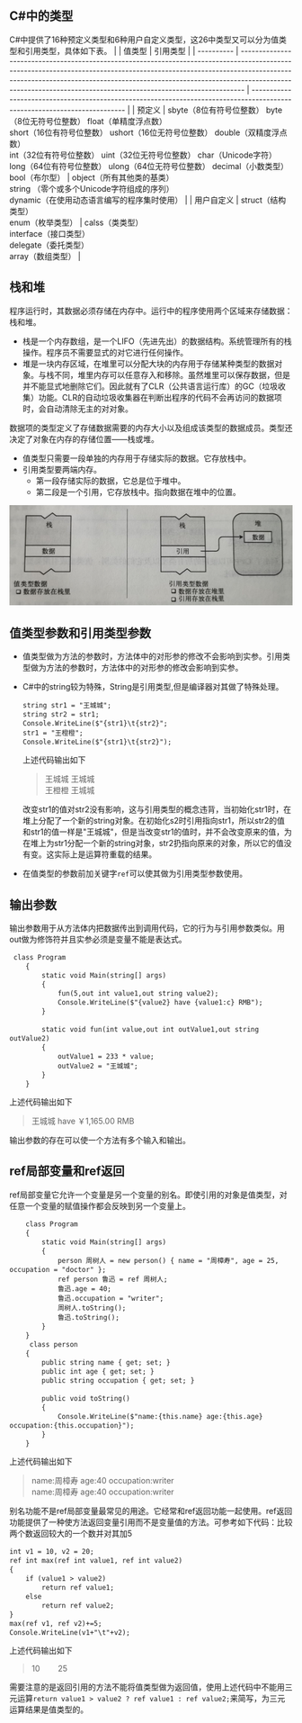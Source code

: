 ## C#中的类型
C#中提供了16种预定义类型和6种用户自定义类型，这26中类型又可以分为值类型和引用类型，具体如下表。
|            | 值类型                                                                                                                                                                                                                                                                                                                    | 引用类型                                                                                                                  |
| ---------- | ------------------------------------------------------------------------------------------------------------------------------------------------------------------------------------------------------------------------------------------------------------------------------------------------------------------------- | ------------------------------------------------------------------------------------------------------------------------- |
| 预定义     | sbyte（8位有符号位整数） byte（8位无符号位整数） float（单精度浮点数）<br>short（16位有符号位整数） ushort（16位无符号位整数） double（双精度浮点数）<br>int（32位有符号位整数） uint（32位无符号位整数） char（Unicode字符）<br>long（64位有符号位整数） ulong（64位无符号位整数） decimal（小数类型）<br>bool（布尔型） | object（所有其他类的基类）<br> string （零个或多个Unicode字符组成的序列）<br> dynamic（在使用动态语言编写的程序集时使用） |
| 用户自定义 | struct（结构类型） <br> enum（枚举类型）                                                                                                                                                                                                                                                                                  | calss（类类型） <br> interface（接口类型） <br> delegate（委托类型） <br> array（数组类型）                               |

## 栈和堆
程序运行时，其数据必须存储在内存中。运行中的程序使用两个区域来存储数据：栈和堆。
* 栈是一个内存数组，是一个LIFO（先进先出）的数据结构。系统管理所有的栈操作。程序员不需要显式的对它进行任何操作。
* 堆是一块内存区域，在堆里可以分配大块的内存用于存储某种类型的数据对象。与栈不同，堆里内存可以任意存入和移除。虽然堆里可以保存数据，但是并不能显式地删除它们。因此就有了CLR（公共语言运行库）的GC（垃圾收集）功能。CLR的自动垃圾收集器在判断出程序的代码不会再访问的数据项时，会自动清除无主的对对象。

数据项的类型定义了存储数据需要的内存大小以及组成该类型的数据成员。类型还决定了对象在内存的存储位置——栈或堆。
* 值类型只需要一段单独的内存用于存储实际的数据。它存放栈中。
* 引用类型要两端内存。
  * 第一段存储实际的数据，它总是位于堆中。
  * 第二段是一个引用，它存放栈中。指向数据在堆中的位置。
  
![栈和堆](../../Image/DotNet/CSharp语言特性/2021-12-14_1.png)

## 值类型参数和引用类型参数
* 值类型做为方法的参数时，方法体中的对形参的修改不会影响到实参。引用类型做为方法的参数时，方法体中的对形参的修改会影响到实参。
* C#中的string较为特殊，String是引用类型,但是编译器对其做了特殊处理。
  ```
  string str1 = "王城城";
  string str2 = str1;
  Console.WriteLine($"{str1}\t{str2}";            
  str1 = "王橙橙";
  Console.WriteLine($"{str1}\t{str2}");
  ```
  上述代码输出如下

  >王城城  王城城<br>王橙橙  王城城

  改变str1的值对str2没有影响，这与引用类型的概念违背，当初始化str1时，在堆上分配了一个新的string对象。在初始化s2时引用指向str1，所以str2的值和str1的值一样是"王城城"，但是当改变str1的值时，并不会改变原来的值，为在堆上为str1分配一个新的string对象，str2扔指向原来的对象，所以它的值没有变。这实际上是运算符重载的结果。
* 在值类型的参数前加关键字`ref`可以使其做为引用类型参数使用。
## 输出参数
输出参数用于从方法体内把数据传出到调用代码，它的行为与引用参数类似。用out做为修饰符并且实参必须是变量不能是表达式。
```
 class Program
    {
        static void Main(string[] args)
        {
            fun(5,out int value1,out string value2);
            Console.WriteLine($"{value2} have {value1:c} RMB");
        }

        static void fun(int value,out int outValue1,out string outValue2)
        {
            outValue1 = 233 * value;
            outValue2 = "王城城";
        }
    }
```
上述代码输出如下
>王城城 have ￥1,165.00 RMB

输出参数的存在可以使一个方法有多个输入和输出。

## ref局部变量和ref返回
ref局部变量它允许一个变量是另一个变量的别名。即使引用的对象是值类型，对任意一个变量的赋值操作都会反映到另一个变量上。
```
    class Program
    {
        static void Main(string[] args)
        {  
            person 周树人 = new person() { name = "周樟寿", age = 25, occupation = "doctor" };
            ref person 鲁迅 = ref 周树人;
            鲁迅.age = 40; 
            鲁迅.occupation = "writer";
            周树人.toString();
            鲁迅.toString();
        }
    }
     class person 
    {
        public string name { get; set; }
        public int age { get; set; }
        public string occupation { get; set; }

        public void toString()
        {
            Console.WriteLine($"name:{this.name} age:{this.age} occupation:{this.occupation}");
        }
    }
```
上述代码输出如下
>name:周樟寿 age:40 occupation:writer<br>name:周樟寿 age:40 occupation:writer

别名功能不是ref局部变量最常见的用途。它经常和ref返回功能一起使用。ref返回功能提供了一种使方法返回变量引用而不是变量值的方法。可参考如下代码：比较两个数返回较大的一个数并对其加5
```
int v1 = 10, v2 = 20;
ref int max(ref int value1, ref int value2)
{
    if (value1 > value2)
        return ref value1;
    else
        return ref value2;
}
max(ref v1, ref v2)+=5;
Console.WriteLine(v1+"\t"+v2);
```
上述代码输出如下
>10 &emsp;&emsp;25

需要注意的是返回引用的方法不能将值类型做为返回值，使用上述代码中不能用三元运算`return value1 > value2 ? ref value1 : ref value2;`来简写，为三元运算结果是值类型的。